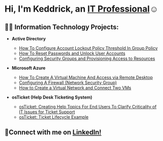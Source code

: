<h1>Hi, I'm Keddrick, an <a href="https://www.linkedin.com/in/keddrick-varnado">IT Professional</a>☺</h1>

<h2>👨‍💻 Information Technology Projects:</h2>

- <b>Active Directory</b>
  - [How To Configure Account Lockout Policy Threshold In Group Policy ](https://github.com/keddrickv/AD-Account-Lockout-Policy)
  - [How To Reset Passwords and Unlock User Accounts](https://github.com/keddrickv/AD-Account-Password-Management)
  - [Configuring Security Groups and Provisioning Access to Resources](https://github.com/keddrickv/AD-Security-Groups-And-Access-Provisioning)

 


- <b>Microsoft Azure</b>
  - [How To Create A Virtual Machine And Access via Remote Desktop](https://github.com/keddrickv/Azure-VM-Setup)
  - [Configuring A Firewall (Network Security Group)](https://github.com/keddrickv/Azure-Configuring-Network-Security-Group)
  - [How to Create a Virtual Network and Connect Two VMs](https://github.com/keddrickv/Azure-Creating-Virtual-Network-And-Connect-Two-VMs)


- <b>osTicket (Help Desk Ticketing System)</b>
  - [osTicket: Creating Help Topics For End Users To Clarify Criticality of IT Issues for Ticket Support](https://github.com/keddrickv/osTicket-Creating-Help-Topics-for-End-User)
  - [osTicket: Ticket Lifecycle Example](https://github.com/keddrickv/osTicket-Ticket-Lifecyle-Example)


<h2>🤳Connect with me on <a href="https://www.linkedin.com/in/keddrick-varnado">LinkedIn!</a>

